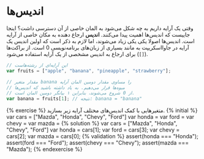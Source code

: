 # اندیس‌ها

وقتی یک آرایه داریم به چه شکل می‌شود به المان‌ خاصی از آن دسترسی داشت؟ اینجا جاییست که اندیس‌ها اهمیت پیدا می‌کنند. **اندیس** ارجاع دهنده به مکان خاصی از آرایه است. اندیس‌ها اصولا یکی یکی زیاد می‌شوند، اما لازم به ذکر است که اولین اندیس یک آرایه در جاوااسکریپت به مانند بسیاری از زبان‌های برنامه‌نویسی 0 است. از براکت‌ها (`[]`) برای ارجاع به اندیس مشخصی از یک آرایه استفاده می‌شود.

```javascript
// این آرایه‌ای از رشته‌هاست
var fruits = ["apple", "banana", "pineapple", "strawberry"];

// مقدار متغیر banana را مساوی مقدار دومین المان آرایه
// میوه‌ها قرار می‌دهیم. به یاد داشته باشید که اندیس‌ها 
// از 0 شروع می‌شوند، بنابراین ۱ بیانگر دومین المان است.
var banana = fruits[1]; // نتیجه: banana = "banana"
```

{% exercise %}
متغیر‌هایی با کمک اندیس‌های مختلف آرایه زیر بسازید.
{% initial %}
var cars = ["Mazda", "Honda", "Chevy", "Ford"]
var honda =
var ford =
var chevy =
var mazda =
{% solution %}
var cars = ["Mazda", "Honda", "Chevy", "Ford"]
var honda = cars[1];
var ford = cars[3];
var chevy = cars[2];
var mazda = cars[0];
{% validation %}
assert(honda === "Honda");
assert(ford === "Ford");
assert(chevy === "Chevy");
assert(mazda === "Mazda");
{% endexercise %}

